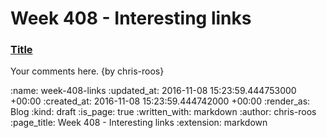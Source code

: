 Week 408 - Interesting links
============================

### [Title](http://example.com)

Your comments here. {by chris-roos}

:name: week-408-links
:updated_at: 2016-11-08 15:23:59.444753000 +00:00
:created_at: 2016-11-08 15:23:59.444742000 +00:00
:render_as: Blog
:kind: draft
:is_page: true
:written_with: markdown
:author: chris-roos
:page_title: Week 408 - Interesting links
:extension: markdown
